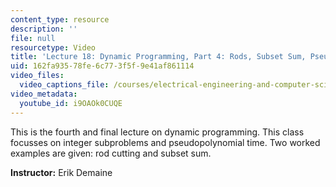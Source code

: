 ```yaml
---
content_type: resource
description: ''
file: null
resourcetype: Video
title: 'Lecture 18: Dynamic Programming, Part 4: Rods, Subset Sum, Pseudopolynomial'
uid: 162fa935-78fe-6c77-3f5f-9e41af861114
video_files:
  video_captions_file: /courses/electrical-engineering-and-computer-science/6-006-introduction-to-algorithms-spring-2020/lecture-videos/lecture-18-dynamic-programming-part-4-rods-subset-sum-pseudopolynomial/i9OAOk0CUQE.vtt
video_metadata:
  youtube_id: i9OAOk0CUQE
---
```


This is the fourth and final lecture on dynamic programming. This class focusses on integer subproblems and pseudopolynomial time. Two worked examples are given: rod cutting and subset sum.

**Instructor:** Erik Demaine